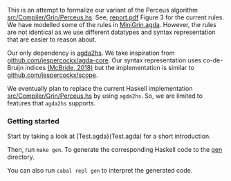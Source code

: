 
This is an attempt to formalize our variant of the Perceus algorithm [src/Compiler/Grin/Perceus.hs](src/Compiler/Grin/Perceus.hs). See, [report.pdf](../../latex/report.pdf) Figure 3 for the current rules. We have modelled some of the rules in [MiniGrin.agda](MiniGrin.agda). However, the rules are not identical as we use different datatypes and syntax representation that are easier to reason about. 

Our only dependency is [agda2hs](https://github.com/agda/agda2hs). We take inspiration from  [github.com/jespercockx/agda-core](https://github.com/jespercockx/agda-core). Our syntax representation uses co-de-Bruijn indices [(McBride, 2018)](https://arxiv.org/abs/1807.04085) but the implementation is similar to [github.com/jespercockx/scope](https://github.com/jespercockx/scope).

We eventually plan to replace the current Haskell implementation [src/Compiler/Grin/Perceus.hs](../Compiler/Grin/Perceus.hs) by using `agda2hs`. So, we are limited to features that `agda2hs` supports.

### Getting started

Start by taking a look at [Test.agda}(Test.agda) for a short introduction.

Then, run `make gen`. To generate the corresponding Haskell code to the [gen](../../gen) directory.

You can also run `cabal repl gen` to interpret the generated code.
